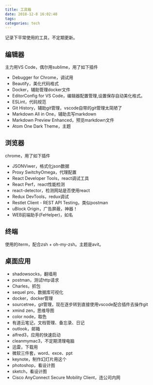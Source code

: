```yaml
---
title: 工具箱
date: 2018-12-8 16:02:48
tags:
categories: tech
---
```

记录下平常使用的工具，不定期更新。
## 编辑器
主力用VS Code，偶尔用sublime，用了如下插件
- Debugger for Chrome，调试用
- Beautify，美化代码格式
- Docker，辅助管理docker文件
- EditorConfig for VS Code，编辑器配置管理,设置保存自动美化格式。
- ESLint，代码规范
- Git History，辅助git管理，vscode自带的git管理太简陋了
- Markdown All in One，辅助去写markdown
- Markdown Preview Enhanced，预览markdown文件
- Atom One Dark Theme，主题

## 浏览器
chrome，用了如下插件
- JSONViwer，格式化json数据
- Proxy SwitchyOmega，代理配置
- React Developer Tools，react调试工具
- React Perf，react性能检测
- react-detector，检测网站是否使用react
- Redux DevTools，redux调试
- Restlet Client - REST API Testing，类似postman
- uBlock Origin，广告屏蔽，神器！
- WEB前端助手(FeHelper)，如名

## 终端
使用的iterm，配合zsh + oh-my-zsh。主题是avit。

## 桌面应用
- shadowsocks，翻墙用
- postman，测试http请求
- Charles，抓包
- sequel pro，数据库可视化
- docker，docker管理
- sourcetree，git管理，现在逐步转到直接使用vscode配合插件去操作git
- xmind zen，思维导图
- color node，取色
- 有道云笔记，文档管理、备忘录、日记
- outlook，邮箱
- alfred3，应用的快速启动
- cleanmymac3，不定期清理电脑
- 迅雷，下载用
- 微软三件套，word、exce、ppt
- keynote，制作幻灯片用这个
- photoshop，看设计图
- sketch，看设计图
- Cisco AnyConnect Secure Mobility Client，连公司内网
